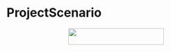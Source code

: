 # ProjectScenario
<p align="center"><a href="https://heroku.com/deploy?template=https://github.com/TEAMOFDEVIL-X/TIANABOT"> <img src="https://img.shields.io/badge/Deploy%20To%20Heroku-black?style=for-the-badge&logo=heroku" width="220" height="38.45"/></a></p>
